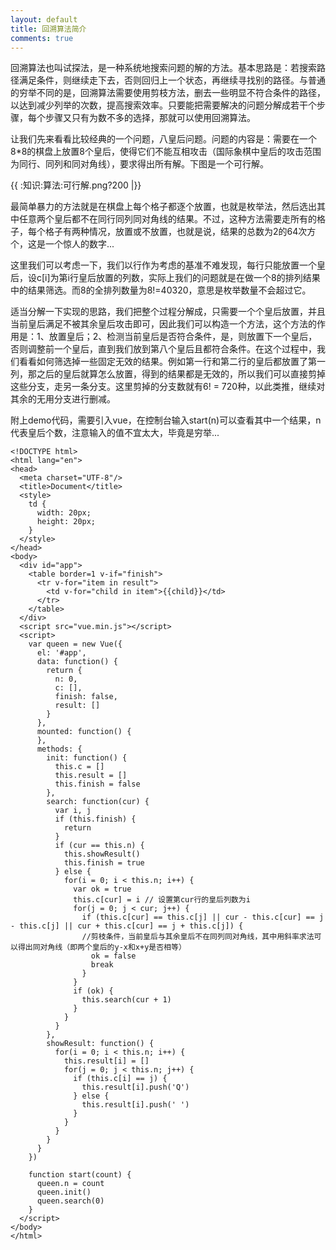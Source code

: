 ```yaml
---
layout: default
title: 回溯算法简介
comments: true
---
```


回溯算法也叫试探法，是一种系统地搜索问题的解的方法。基本思路是：若搜索路径满足条件，则继续走下去，否则回归上一个状态，再继续寻找别的路径。与普通的穷举不同的是，回溯算法需要使用剪枝方法，删去一些明显不符合条件的路径，以达到减少列举的次数，提高搜索效率。只要能把需要解决的问题分解成若干个步骤，每个步骤又只有为数不多的选择，那就可以使用回溯算法。

让我们先来看看比较经典的一个问题，八皇后问题。问题的内容是：需要在一个8*8的棋盘上放置8个皇后，使得它们不能互相攻击（国际象棋中皇后的攻击范围为同行、同列和同对角线），要求得出所有解。下图是一个可行解。

{{ :知识:算法:可行解.png?200 |}}

最简单暴力的方法就是在棋盘上每个格子都逐个放置，也就是枚举法，然后选出其中任意两个皇后都不在同行同列同对角线的结果。不过，这种方法需要走所有的格子，每个格子有两种情况，放置或不放置，也就是说，结果的总数为2的64次方个，这是一个惊人的数字...

这里我们可以考虑一下，我们以行作为考虑的基准不难发现，每行只能放置一个皇后，设c[i]为第i行皇后放置的列数，实际上我们的问题就是在做一个8的排列结果中的结果筛选。而8的全排列数量为8!=40320，意思是枚举数量不会超过它。

适当分解一下实现的思路，我们把整个过程分解成，只需要一个个皇后放置，并且当前皇后满足不被其余皇后攻击即可，因此我们可以构造一个方法，这个方法的作用是：1、放置皇后；2、检测当前皇后是否符合条件，是，则放置下一个皇后，否则调整前一个皇后，直到我们放到第八个皇后且都符合条件。在这个过程中，我们看看如何筛选掉一些固定无效的结果。例如第一行和第二行的皇后都放置了第一列，那之后的皇后就算怎么放置，得到的结果都是无效的，所以我们可以直接剪掉这些分支，走另一条分支。这里剪掉的分支数就有6! = 720种，以此类推，继续对其余的无用分支进行删减。

附上demo代码，需要引入vue，在控制台输入start(n)可以查看其中一个结果，n代表皇后个数，注意输入的值不宜太大，毕竟是穷举...
```
<!DOCTYPE html>
<html lang="en">
<head>
  <meta charset="UTF-8"/>
  <title>Document</title>
  <style>
    td {
      width: 20px;
      height: 20px;
    }
  </style>
</head>
<body>
  <div id="app">
    <table border=1 v-if="finish">
      <tr v-for="item in result">
        <td v-for="child in item">{{child}}</td>
      </tr>
    </table>
  </div>
  <script src="vue.min.js"></script>
  <script>
    var queen = new Vue({
      el: '#app',
      data: function() {
        return {
          n: 0,
          c: [],
          finish: false,
          result: []
        }
      },
      mounted: function() {
      },
      methods: {
        init: function() {
          this.c = []
          this.result = []
          this.finish = false
        },
        search: function(cur) {
          var i, j
          if (this.finish) {
            return
          }
          if (cur == this.n) {
            this.showResult()
            this.finish = true
          } else {
            for(i = 0; i < this.n; i++) {
              var ok = true
              this.c[cur] = i // 设置第cur行的皇后列数为i
              for(j = 0; j < cur; j++) {
                if (this.c[cur] == this.c[j] || cur - this.c[cur] == j - this.c[j] || cur + this.c[cur] == j + this.c[j]) {
                //剪枝条件，当前皇后与其余皇后不在同列同对角线，其中用斜率求法可以得出同对角线（即两个皇后的y-x和x+y是否相等）
                  ok = false
                  break
                }
              }
              if (ok) {
                this.search(cur + 1)
              }
            }
          }
        },
        showResult: function() {
          for(i = 0; i < this.n; i++) {
            this.result[i] = []
            for(j = 0; j < this.n; j++) {
              if (this.c[i] == j) {
                this.result[i].push('Q')
              } else {
                this.result[i].push(' ')
              }
            }
          }
        }
      }
    })
    
    function start(count) {
      queen.n = count
      queen.init()
      queen.search(0)
    }
  </script>
</body>
</html>
```